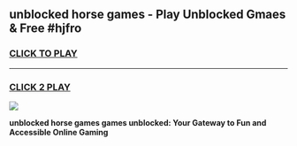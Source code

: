 
## unblocked horse games - Play Unblocked Gmaes & Free #hjfro
<h3>
<a href="https://premium.freeplayer.one?title=unblocked_horse_games&ref=03M">CLICK TO PLAY</a></h3>
<hr>

<h3>
<a href="https://premium.freeplayer.one?title=unblocked_horse_games&ref=03M">CLICK 2 PLAY</a>
  
</h3>

<a href="https://premium.freeplayer.one?title=unblocked_horse_games&ref=03M"><img src="https://clearcache.store/games.png"></a>


**unblocked horse games games unblocked: Your Gateway to Fun and Accessible Online Gaming**

